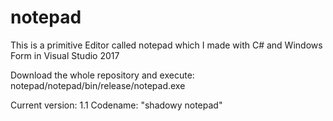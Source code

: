 # notepad

This is a primitive Editor called notepad which I made with
C# and Windows Form in Visual Studio 2017

Download the whole repository and execute:
notepad/notepad/bin/release/notepad.exe


Current version: 1.1
Codename: "shadowy notepad"
